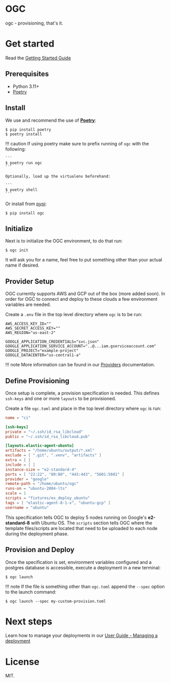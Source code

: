 # OGC

ogc - provisioning, that's it.

# Get started

Read the [Getting Started Guide](https://adam-stokes.github.io/ogc/)

## Prerequisites

- Python 3.11+
- [Poetry](https://python-poetry.org/)

## Install

We use and recommend the use of **[Poetry](https://python-poetry.org/)**:

```shell
$ pip install poetry
$ poetry install
```

!!! caution
    If using poetry make sure to prefix running of `ogc` with the following:

    ```
    $ poetry run ogc
    ```

    Optionally, load up the virtualenv beforehand:

    ```
    $ poetry shell
    ```

Or install from [pypi](https://pypi.org):

```
$ pip install ogc
```

## Initialize

Next is to initialize the OGC environment, to do that run:

```
$ ogc init
```

It will ask you for a name, feel free to put something other than your actual name if desired.

## Provider Setup

OGC currently supports AWS and GCP out of the box (more added soon). In order for OGC to connect and deploy to these clouds a few environment variables are needed. 

Create a `.env` file in the top level directory where `ogc` is to be run:

```
AWS_ACCESS_KEY_ID=""
AWS_SECRET_ACCESS_KEY=""
AWS_REGION="us-east-2"

GOOGLE_APPLICATION_CREDENTIALS="svc.json"
GOOGLE_APPLICATION_SERVICE_ACCOUNT="..@...iam.gserviceaccount.com"
GOOGLE_PROJECT="example-project"
GOOGLE_DATACENTER="us-central1-a"
```

!!! note
    More information can be found in our [Providers](user-guide/providers.md) documentation.

## Define Provisioning

Once setup is complete, a provision specification is needed. This defines `ssh-keys` and one or more `layouts` to be provisioned. 

Create a file `ogc.toml` and place in the top level directory where `ogc` is run:

```toml
name = "ci"

[ssh-keys]
private = "~/.ssh/id_rsa_libcloud"
public = "~/.ssh/id_rsa_libcloud.pub"

[layouts.elastic-agent-ubuntu]
artifacts = "/home/ubuntu/output/*.xml"
exclude = [ ".git", ".venv", "artifacts" ]
extra = { }
include = [ ]
instance-size = "e2-standard-4"
ports = [ "22:22", "80:80", "443:443", "5601:5601" ]
provider = "google"
remote-path = "/home/ubuntu/ogc"
runs-on = "ubuntu-2004-lts"
scale = 1
scripts = "fixtures/ex_deploy_ubuntu"
tags = [ "elastic-agent-8-1-x", "ubuntu-gcp" ]
username = "ubuntu"
```

This specification tells OGC to deploy 5 nodes running on Google's **e2-standard-8** with Ubuntu OS. 
The `scripts` section tells OGC where the template files/scripts are located that need to be uploaded to each node during the deployment phase.

## Provision and Deploy

Once the specification is set, environment variables configured and a postgres database is accessible, execute a deployment in a new terminal:

```shell
$ ogc launch
```

!!! note
    If the file is something other than `ogc.toml` append the `--spec` option to the launch command:

```shell
$ ogc launch --spec my-custom-provision.toml
```

# Next steps

Learn how to manage your deployments in our [User Guide - Managing a deployment](user-guide/managing-nodes.md)

# License

MIT.


